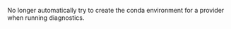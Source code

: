 No longer automatically try to create the conda environment for a provider when running diagnostics.
